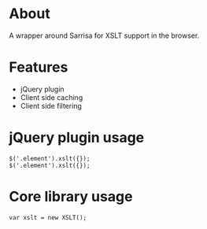 # About

A wrapper around Sarrisa for XSLT support in the browser.

# Features

* jQuery plugin
* Client side caching
* Client side filtering

# jQuery plugin usage

    $('.element').xslt({});
    $('.element').xslt({});

# Core library usage

    var xslt = new XSLT();
